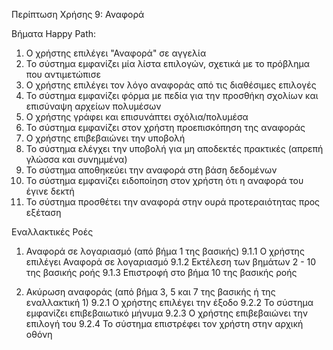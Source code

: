 Περίπτωση Χρήσης 9: Αναφορά

Βήματα Happy Path:
1.  Ο χρήστης επιλέγει "Αναφορά" σε αγγελία
2.  Το σύστημα εμφανίζει μία λίστα επιλογών, σχετικά με το πρόβλημα που αντιμετώπισε
3.  Ο χρήστης επιλέγει τον λόγο αναφοράς από τις διαθέσιμες επιλογές
4.  Το σύστημα εμφανίζει φόρμα με πεδία για την προσθήκη σχολίων και επισύναψη αρχείων πολυμέσων
5.  Ο χρήστης γράφει και επισυνάπτει σχόλια/πολυμέσα
6.  Το σύστημα εμφανίζει στον χρήστη προεπισκόπηση της αναφοράς 
7.  Ο χρήστης επιβεβαιώνει την υποβολή
8.  Το σύστημα ελέγχει την υποβολή για μη αποδεκτές πρακτικές (απρεπή γλώσσα και συνημμένα)
9.  Το σύστημα αποθηκεύει την αναφορά στη βάση δεδομένων
10. Το σύστημα εμφανίζει ειδοποίηση στον χρήστη ότι η αναφορά του έγινε δεκτή 
11. Το σύστημα προσθέτει την αναφορά στην ουρά προτεραιότητας προς εξέταση

Εναλλακτικές Ροές
1. Αναφορά σε λογαριασμό (από βήμα 1 της βασικής)
9.1.1 Ο χρήστης επιλέγει Αναφορά σε λογαριασμό
9.1.2 Εκτέλεση των βημάτων 2 - 10 της βασικής ροής
9.1.3 Επιστροφή στο βήμα 10 της βασικής ροής 

2. Ακύρωση αναφοράς (από βήμα 3, 5 και 7 της βασικής ή της εναλλακτική 1)
9.2.1 Ο χρήστης επιλέγει την έξοδο
9.2.2 Το σύστημα εμφανίζει επιβεβαιωτικό μήνυμα
9.2.3 Ο χρήστης επιβεβαιώνει την επιλογή του
9.2.4 Το σύστημα επιστρέφει τον χρήστη στην αρχική οθόνη
